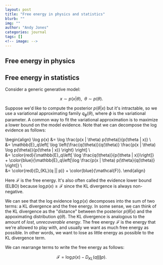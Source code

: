 ```yaml
---
layout: post
title: "Free energy in physics and statistics"
blurb: ""
img: ""
author: "Andy Jones"
categories: journal
tags: []
<!-- image: -->
---
```


$$\DeclareMathOperator*{\argmin}{arg\,min}$$
$$\DeclareMathOperator*{\argmax}{arg\,max}$$

<style>
.column {
  float: left;
  width: 30%;
  padding: 5px;
}

/* Clear floats after image containers */
.row::after {
  content: "";
  clear: both;
  display: table;
}
</style>

## Free energy in physics

## Free energy in statistics

Consider a generic generative model:

$$x \sim p(x | \theta),~~\theta \sim p(\theta).$$

Suppose we'd like to compute the posterior $p(\theta | x)$ but it's intractable, so we use a variational approximating family $q_\phi(\theta),$ where $\phi$ is the variational parameter. A common way to fit the variational approximation is to maximize a lower bound on the model evidence. Note that we can decompose the log evidence as follows:

\begin{align}
\log p(x) &= \log \frac{p(x | \theta) p(\theta)}{p(\theta | x)} \\\
&= \mathbb{E}\_q\left[ \log \left\{\frac{q(\theta)}{q(\theta)} \frac{p(x | \theta) \log p(\theta)}{p(\theta | x)} \right\} \right] \\\
&= \color{red}{\mathbb{E}\_q\left[ \log \frac{q(\theta)}{p(\theta | x)}\right]} + \color{blue}{\mathbb{E}\_q\left[\log \frac{p(x | \theta) p(\theta}{q(\theta)} \right]} \\\
&= \color{red}{D_{KL}(q \|\| p)} + \color{blue}{\mathcal{F}}.
\end{align}

Here $\mathcal{F}$ is the free energy. It's also often called the evidence lower bound (ELBO) because $\log p(x) \geq \mathcal{F}$ since the KL divergence is always non-negative. 

We can see that the log evidence $\log p(x)$ decomposes into the sum of two terms: a KL divergence and the free energy. In some sense, we can think of the KL divergence as the "distance" between the posterior $p(\theta | x)$ and the appoximating distribution $q(\theta)$. The KL divergence is analogous to the amount of *lost, unrecoverable energy*. The free energy $\mathcal{F}$ is the energy that we're allowed to play with, and usually we want as much free energy as possible. In other words, we want to lose as little energy as possible to the KL divergence term.

We can rearrange terms to write the free energy as follows:

$$\mathcal{F} = \log p(x) - D_{KL}(q \|\| p).$$







